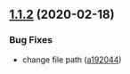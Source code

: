 ## [1.1.2](https://github.com/rjlopezdev/nestjs-lib-starter/compare/v1.1.1...v1.1.2) (2020-02-18)


### Bug Fixes

* change file path ([a192044](https://github.com/rjlopezdev/nestjs-lib-starter/commit/a1920449f461af81ae893e400facae75d5e27b68))
